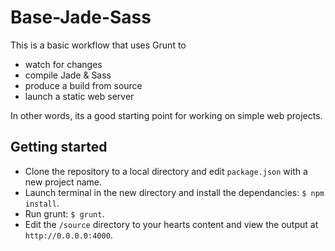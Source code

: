 # Base-Jade-Sass

This is a basic workflow that uses Grunt to

+ watch for changes
+ compile Jade & Sass
+ produce a build from source
+ launch a static web server

In other words, its a good starting point for working on simple web projects.

## Getting started

+ Clone the repository to a local directory and edit `package.json` with a new project name.
+ Launch terminal in the new directory and install the dependancies: `$ npm install`.
+ Run grunt: `$ grunt`.
+ Edit the `/source` directory to your hearts content and view the output at `http://0.0.0.0:4000`.
